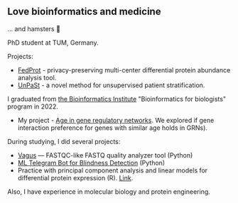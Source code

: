 ## Love bioinformatics and medicine
... and hamsters 🐹

PhD student at TUM, Germany. 

Projects:
- [FedProt](https://github.com/Freddsle/FedProt) - privacy-preserving multi-center differential protein abundance analysis tool.
- [UnPaSt](https://github.com/ozolotareva/unpast) - a novel method for unsupervised patient stratification.

I graduated from [the Bioinformatics Institute](https://bioinf.me/en) "Bioinformatics for biologists" program in 2022.  
- My project - [Age in gene regulatory networks](https://github.com/Freddsle/age_patterns). 
We explored if gene interaction preference for genes with similar age holds in GRNs).

During studying, I did several projects:
- [Vagus](https://github.com/Freddsle/Vagus) — FASTQC-like FASTQ quality analyzer tool (Python)
- [ML Telegram Bot for Blindness Detection](https://github.com/Freddsle/ML_Blindness_Detection) (Python)
- Practice with principal component analysis and linear models for differential protein expression (R). [Link](https://github.com/Freddsle/BI_Stat_2021/tree/main/mouse_project).

Also, I have experience in molecular biology and protein engineering.
